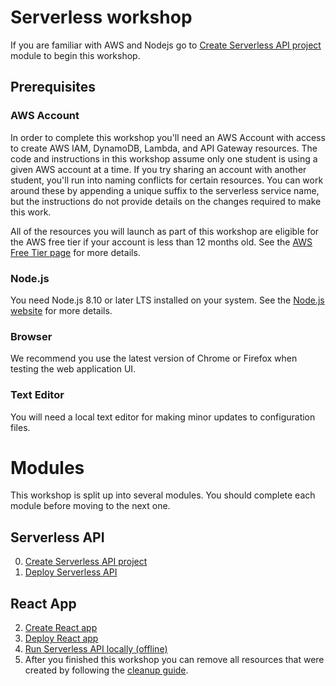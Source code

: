 # Serverless workshop

If you are familiar with AWS and Nodejs go to [Create Serverless API project](0_ServerlessProject) module to begin this workshop.

## Prerequisites

### AWS Account

In order to complete this workshop you'll need an AWS Account with access to create AWS IAM, DynamoDB, Lambda, and API Gateway resources. The code and instructions in this workshop assume only one student is using a given AWS account at a time. If you try sharing an account with another student, you'll run into naming conflicts for certain resources. You can work around these by appending a unique suffix to the serverless service name, but the instructions do not provide details on the changes required to make this work.

All of the resources you will launch as part of this workshop are eligible for the AWS free tier if your account is less than 12 months old. See the [AWS Free Tier page](https://aws.amazon.com/free/) for more details.

### Node.js

You need Node.js 8.10 or later LTS installed on your system. See the [Node.js website](https://nodejs.org/en/) for more details.

### Browser

We recommend you use the latest version of Chrome or Firefox when testing the web application UI.

### Text Editor

You will need a local text editor for making minor updates to configuration files.

# Modules

This workshop is split up into several modules. You should complete each module before moving to the next one.

## <a name="api"></a> Serverless API
  0. [Create Serverless API project](0_ServerlessProject)
  1. [Deploy Serverless API](1_Deploy)
## <a name="react"></a> React App
  2. [Create React app](3_React)
  3. [Deploy React app](4_React_Deploy)
  8. [Run Serverless API locally (offline)](8_RunOffline)
  9. After you finished this workshop you can remove all resources that were created by following the [cleanup guide](9_Cleanup).
